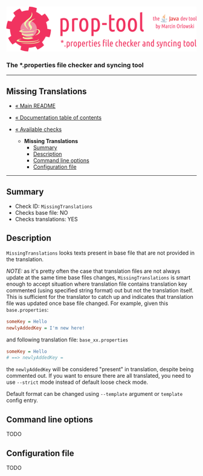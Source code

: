 ![prop-tool logo](../../artwork/prop-tool-logo.png)

### The *.properties file checker and syncing tool ###

---

## Missing Translations ##

* [« Main README](../../README.md)
* [« Documentation table of contents](../README.md)


* [« Available checks](README.md)
  * **Missing Translations**
    * [Summary](#summary)
    * [Description](#description)
    * [Command line options](#command-line-options)
    * [Configuration file](#configuration-file)
  
---

## Summary ##

* Check ID: `MissingTranslations`
* Checks base file: NO
* Checks translations: YES

## Description ##

`MissingTranslations` looks texts present in base file that are not provided in the translation.

*NOTE:* as it's pretty often the case that translation files are not always update at the same time base files changes,
`MissingTranslations` is smart enough to accept situation where translation file contains translation key commented (using specified
string format) out but not the translation itself. This is sufficient for the translator to catch up and indicates that translation
file was updated once base file changed. For example, given this `base.properties`:

```ini
someKey = Hello
newlyAddedKey = I'm new here!
```

and following translation file: `base_xx.properties`

```ini
someKey = Hello
# ==> newlyAddedKey =
```

the `newlyAddedKey` will be considered "present" in translation, despite being commented out. If you want to ensure there are all
translated, you need to use `--strict` mode instead of default loose check mode.

Default format can be changed using `--template` argument or `template` config entry.

## Command line options ##

TODO

## Configuration file ##

TODO
